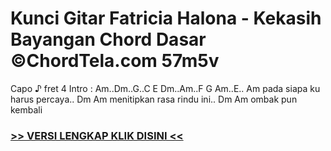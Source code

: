 
 # Kunci Gitar Fatricia Halona - Kekasih Bayangan Chord Dasar ©ChordTela.com 57m5v


Capo ♪ fret 4 Intro : Am..Dm..G..C E Dm..Am..F G Am..E.. Am pada siapa ku harus percaya.. Dm Am menitipkan rasa rindu ini.. Dm Am ombak pun kembali

###  <a href="https://shortlighzx.web.app?sq=Kunci Gitar Fatricia Halona - Kekasih Bayangan Chord Dasar ©ChordTela.com"> >> VERSI LENGKAP KLIK DISINI << </a>
